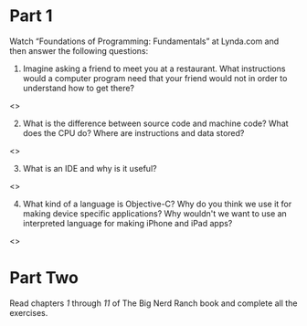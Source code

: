 Part 1
======
Watch “Foundations of Programming: Fundamentals” at Lynda.com and then answer
the following questions:

1. Imagine asking a friend to meet you at a restaurant. What instructions would 
   a computer program need that your friend would not in order to understand how
   to get there?
   
<<ANSWER HERE>>

2. What is the difference between source code and machine code? What does the
   CPU do? Where are instructions and data stored?
   
<<ANSWER HERE>>

3. What is an IDE and why is it useful?

<<ANSWER HERE>>

4. What kind of a language is Objective-C? Why do you think we use it for making
   device specific applications? Why wouldn't we want to use an interpreted
   language for making iPhone and iPad apps?
   
<<ANSWER HERE>>

Part Two
========
Read chapters *1* through *11* of The Big Nerd Ranch book and complete all the
exercises.
